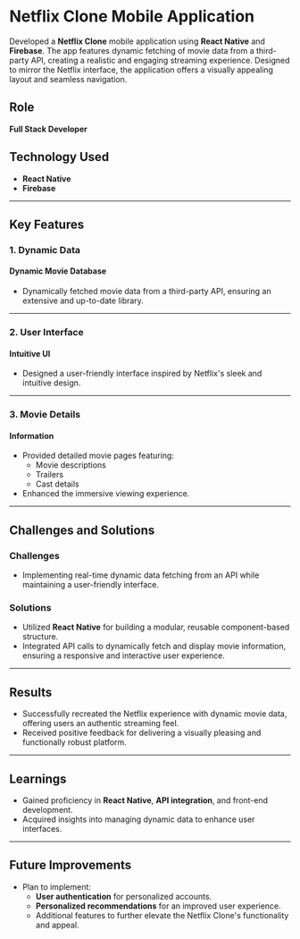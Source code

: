 # Netflix Clone Mobile Application

Developed a **Netflix Clone** mobile application using **React Native** and **Firebase**. The app features dynamic fetching of movie data from a third-party API, creating a realistic and engaging streaming experience. Designed to mirror the Netflix interface, the application offers a visually appealing layout and seamless navigation.

## Role
**Full Stack Developer**

## Technology Used
- **React Native**
- **Firebase**

---

## Key Features

### 1. Dynamic Data

#### Dynamic Movie Database
- Dynamically fetched movie data from a third-party API, ensuring an extensive and up-to-date library.

---

### 2. User Interface

#### Intuitive UI
- Designed a user-friendly interface inspired by Netflix's sleek and intuitive design.

---

### 3. Movie Details

#### Information
- Provided detailed movie pages featuring:
  - Movie descriptions
  - Trailers
  - Cast details
- Enhanced the immersive viewing experience.

---

## Challenges and Solutions

### Challenges
- Implementing real-time dynamic data fetching from an API while maintaining a user-friendly interface.

### Solutions
- Utilized **React Native** for building a modular, reusable component-based structure.
- Integrated API calls to dynamically fetch and display movie information, ensuring a responsive and interactive user experience.

---

## Results
- Successfully recreated the Netflix experience with dynamic movie data, offering users an authentic streaming feel.
- Received positive feedback for delivering a visually pleasing and functionally robust platform.

---

## Learnings
- Gained proficiency in **React Native**, **API integration**, and front-end development.
- Acquired insights into managing dynamic data to enhance user interfaces.

---

## Future Improvements
- Plan to implement:
  - **User authentication** for personalized accounts.
  - **Personalized recommendations** for an improved user experience.
  - Additional features to further elevate the Netflix Clone's functionality and appeal.
